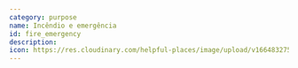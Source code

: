 ```yaml
---
category: purpose
name: Incêndio e emergência
id: fire_emergency
description: 
icon: https://res.cloudinary.com/helpful-places/image/upload/v1664832755/dtpr-icons/purpose/emergency_slxclh.svg
---
```

